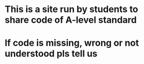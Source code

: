 # This is a site run by students to share code of A-level standard
# If code is missing, wrong or not understood pls tell us 
